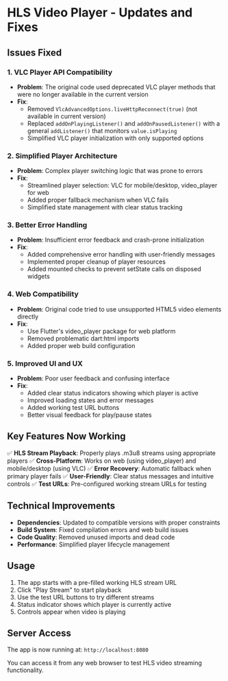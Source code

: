 # HLS Video Player - Updates and Fixes

## Issues Fixed

### 1. VLC Player API Compatibility
- **Problem**: The original code used deprecated VLC player methods that were no longer available in the current version
- **Fix**: 
  - Removed `VlcAdvancedOptions.liveHttpReconnect(true)` (not available in current version)
  - Replaced `addOnPlayingListener()` and `addOnPausedListener()` with a general `addListener()` that monitors `value.isPlaying`
  - Simplified VLC player initialization with only supported options

### 2. Simplified Player Architecture
- **Problem**: Complex player switching logic that was prone to errors
- **Fix**:
  - Streamlined player selection: VLC for mobile/desktop, video_player for web
  - Added proper fallback mechanism when VLC fails
  - Simplified state management with clear status tracking

### 3. Better Error Handling
- **Problem**: Insufficient error feedback and crash-prone initialization
- **Fix**:
  - Added comprehensive error handling with user-friendly messages
  - Implemented proper cleanup of player resources
  - Added mounted checks to prevent setState calls on disposed widgets

### 4. Web Compatibility
- **Problem**: Original code tried to use unsupported HTML5 video elements directly
- **Fix**:
  - Use Flutter's video_player package for web platform
  - Removed problematic dart:html imports
  - Added proper web build configuration

### 5. Improved UI and UX
- **Problem**: Poor user feedback and confusing interface
- **Fix**:
  - Added clear status indicators showing which player is active
  - Improved loading states and error messages
  - Added working test URL buttons
  - Better visual feedback for play/pause states

## Key Features Now Working

✅ **HLS Stream Playback**: Properly plays .m3u8 streams using appropriate players
✅ **Cross-Platform**: Works on web (using video_player) and mobile/desktop (using VLC)
✅ **Error Recovery**: Automatic fallback when primary player fails
✅ **User-Friendly**: Clear status messages and intuitive controls
✅ **Test URLs**: Pre-configured working stream URLs for testing

## Technical Improvements

- **Dependencies**: Updated to compatible versions with proper constraints
- **Build System**: Fixed compilation errors and web build issues
- **Code Quality**: Removed unused imports and dead code
- **Performance**: Simplified player lifecycle management

## Usage

1. The app starts with a pre-filled working HLS stream URL
2. Click "Play Stream" to start playback
3. Use the test URL buttons to try different streams
4. Status indicator shows which player is currently active
5. Controls appear when video is playing

## Server Access

The app is now running at: `http://localhost:8080`

You can access it from any web browser to test HLS video streaming functionality.